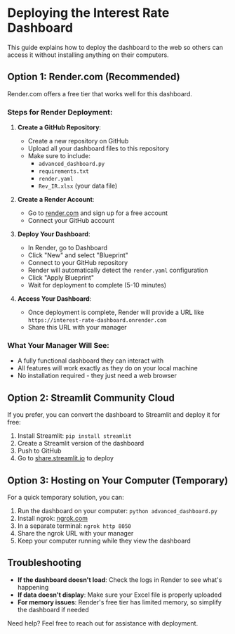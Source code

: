 # Deploying the Interest Rate Dashboard

This guide explains how to deploy the dashboard to the web so others can access it without installing anything on their computers.

## Option 1: Render.com (Recommended)

Render.com offers a free tier that works well for this dashboard.

### Steps for Render Deployment:

1. **Create a GitHub Repository**:
   - Create a new repository on GitHub
   - Upload all your dashboard files to this repository
   - Make sure to include:
     - `advanced_dashboard.py`
     - `requirements.txt` 
     - `render.yaml`
     - `Rev_IR.xlsx` (your data file)

2. **Create a Render Account**:
   - Go to [render.com](https://render.com/) and sign up for a free account
   - Connect your GitHub account

3. **Deploy Your Dashboard**:
   - In Render, go to Dashboard
   - Click "New" and select "Blueprint"
   - Connect to your GitHub repository
   - Render will automatically detect the `render.yaml` configuration
   - Click "Apply Blueprint"
   - Wait for deployment to complete (5-10 minutes)

4. **Access Your Dashboard**:
   - Once deployment is complete, Render will provide a URL like `https://interest-rate-dashboard.onrender.com`
   - Share this URL with your manager

### What Your Manager Will See:

- A fully functional dashboard they can interact with
- All features will work exactly as they do on your local machine
- No installation required - they just need a web browser

## Option 2: Streamlit Community Cloud

If you prefer, you can convert the dashboard to Streamlit and deploy it for free:

1. Install Streamlit: `pip install streamlit`
2. Create a Streamlit version of the dashboard
3. Push to GitHub
4. Go to [share.streamlit.io](https://share.streamlit.io/) to deploy

## Option 3: Hosting on Your Computer (Temporary)

For a quick temporary solution, you can:

1. Run the dashboard on your computer: `python advanced_dashboard.py`
2. Install ngrok: [ngrok.com](https://ngrok.com/)
3. In a separate terminal: `ngrok http 8050`
4. Share the ngrok URL with your manager
5. Keep your computer running while they view the dashboard

## Troubleshooting

- **If the dashboard doesn't load**: Check the logs in Render to see what's happening
- **If data doesn't display**: Make sure your Excel file is properly uploaded
- **For memory issues**: Render's free tier has limited memory, so simplify the dashboard if needed

Need help? Feel free to reach out for assistance with deployment.